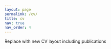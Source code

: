 ```yaml
---
layout: page
permalink: /cv/
title: cv
nav: true
nav_order: 4
---
```


Replace with new CV layout including publications